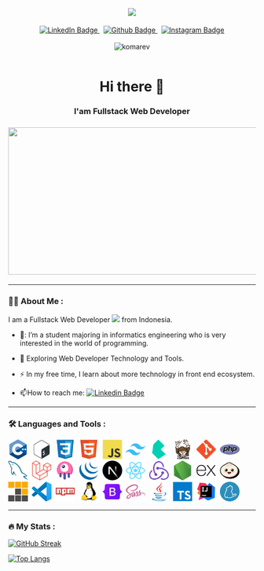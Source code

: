 <!--
**KarMint26/KarMint26** is a ✨ _special_ ✨ repository because its `README.md` (this file) appears on your GitHub profile.

Here are some ideas to get you started:

- 🔭 I’m currently working on ...
- 🌱 I’m currently learning ...
- 👯 I’m looking to collaborate on ...
- 🤔 I’m looking for help with ...
- 💬 Ask me about ...
- 📫 How to reach me: ...
- 😄 Pronouns: ...
- ⚡ Fun fact: ...
-->
<div id="header" align="center">
  <img src="https://media.giphy.com/media/Y4ak9Ki2GZCbJxAnJD/giphy.gif" >
</div>

<br>

<div id="badges" align="center">
  <a href="https://www.linkedin.com/in/karel-trisnanto-utomo-8564ba259/" target="_blank">
    <img src="https://img.shields.io/badge/LinkedIn-blue?style=for-the-badge&logo=linkedin&logoColor=white" alt="LinkedIn Badge"/>
  </a>
  &nbsp
  <a href="https://github.com/KarMint26" target="_blank">
    <img src="https://img.shields.io/badge/Github-black?style=for-the-badge&logo=github&logoColor=white" alt="Github Badge"/>
  </a>
  &nbsp
  <a href="https://www.instagram.com/foxy_foxh/" target="_blank">
    <img src="https://img.shields.io/badge/Instagram-orangered?style=for-the-badge&logo=instagram&logoColor=white" alt="Instagram Badge"/>
  </a>
</div>

<br>
  
<div align="center">
  <img src="https://komarev.com/ghpvc/?username=KarMint26&style=flat-square&color=blue" alt="komarev"/>  
</div>

<br>

<h1 align="center"> Hi there 👋 </h1>
<h3 align="center"> I'am Fullstack Web Developer <h3>
  
<div align="center">
  <img src="https://media.giphy.com/media/dWesBcTLavkZuG35MI/giphy.gif" width="600" height="300"/>
</div>

---
  
### :man_technologist: About Me :
I am a Fullstack Web Developer <img src="https://media.giphy.com/media/3rTUAjzVs1eEtGpkJp/giphy.gif" width="30"> from Indonesia.
  
- 🦅: I’m a student majoring in informatics engineering who is very interested in the world of programming.

- :seedling: Exploring Web Developer Technology and Tools.

- :zap: In my free time, I learn about more technology in front end ecosystem.

- :mailbox:How to reach me: [![Linkedin Badge](https://img.shields.io/badge/-karel-blue?style=flat&logo=Linkedin&logoColor=white)](https://www.linkedin.com/in/karel-trisnanto-utomo-8564ba259/)
  
---

### :hammer_and_wrench: Languages and Tools :

<div>
  <img src="https://github.com/devicons/devicon/blob/master/icons/cplusplus/cplusplus-original.svg" title="cplusplus" alt="cplusplus" width="40" height="40"/>&nbsp;
  <img src="https://github.com/devicons/devicon/blob/master/icons/bash/bash-original.svg" title="bash" alt="bash" width="40" height="40"/>&nbsp;
  <img src="https://github.com/devicons/devicon/blob/master/icons/css3/css3-original.svg"  title="CSS3" alt="CSS" width="40" height="40"/>&nbsp;
  <img src="https://github.com/devicons/devicon/blob/master/icons/html5/html5-original.svg" title="HTML5" alt="HTML" width="40" height="40"/>&nbsp;
  <img src="https://github.com/devicons/devicon/blob/master/icons/javascript/javascript-original.svg" title="JavaScript" alt="JavaScript" width="40" height="40"/>&nbsp;
  <img src="https://github.com/devicons/devicon/blob/master/icons/tailwindcss/tailwindcss-original.svg" title="tailwindcss" alt="tailwindcss" width="40" height="40"/>&nbsp;
  <img src="https://github.com/devicons/devicon/blob/master/icons/bulma/bulma-plain.svg" title="bulma" alt="bulma" width="40" height="40"/>&nbsp;
  <img src="https://github.com/devicons/devicon/blob/master/icons/composer/composer-original.svg" title="composer" alt="composer" width="40" height="40"/>&nbsp;
  <img src="https://github.com/devicons/devicon/blob/master/icons/git/git-original.svg" title="Git" alt="Git" width="40" height="40"/>&nbsp;
  <img src="https://github.com/devicons/devicon/blob/master/icons/php/php-original.svg" title="react" alt="php" width="40" height="40"/>&nbsp;
  <img src="https://github.com/devicons/devicon/blob/master/icons/mysql/mysql-original.svg" title="react" alt="mysql" width="40" height="40"/>&nbsp;
  <img src="https://github.com/devicons/devicon/blob/master/icons/laravel/laravel-original.svg" title="react" alt="laravel" width="40" height="40"/>&nbsp;
  <img src="https://github.com/devicons/devicon/blob/master/icons/livewire/livewire-original.svg" title="react" alt="livewire" width="40" height="40"/>&nbsp;
  <img src="https://github.com/devicons/devicon/blob/master/icons/jquery/jquery-original.svg" title="Jquery" alt="Jquery" width="40" height="40"/>&nbsp;
  <img src="https://github.com/devicons/devicon/blob/master/icons/nextjs/nextjs-original.svg" title="react" alt="Nextjs" width="40" height="40"/>&nbsp;
  <img src="https://github.com/devicons/devicon/blob/master/icons/react/react-original.svg" title="react" alt="react" width="40" height="40"/>&nbsp;
  <img src="https://github.com/devicons/devicon/blob/master/icons/redux/redux-original.svg" title="react" alt="redux" width="40" height="40"/>&nbsp;
  <img src="https://github.com/devicons/devicon/blob/master/icons/nodejs/nodejs-original.svg" title="npm" alt="npm" width="40" height="40"/>&nbsp;
  <img src="https://github.com/devicons/devicon/blob/master/icons/express/express-original.svg" title="express" alt="express" width="40" height="40"/>&nbsp;
  <img src="https://github.com/devicons/devicon/blob/master/icons/bun/bun-original.svg" title="bun" alt="bun" width="40" height="40"/>&nbsp;
  <img src="https://github.com/devicons/devicon/blob/master/icons/pnpm/pnpm-original.svg" title="pnpm" alt="pnpm" width="40" height="40"/>&nbsp;
  <img src="https://github.com/devicons/devicon/blob/master/icons/vscode/vscode-original.svg" title="vscode" alt="vscode" width="40" height="40"/>&nbsp;
  <img src="https://github.com/devicons/devicon/blob/master/icons/npm/npm-original-wordmark.svg" title="npm" alt="npm" width="40" height="40"/>&nbsp;
  <img src="https://github.com/devicons/devicon/blob/master/icons/linux/linux-original.svg" title="linux" alt="linux" width="40" height="40"/>&nbsp;
  <img src="https://github.com/devicons/devicon/blob/master/icons/bootstrap/bootstrap-original.svg" title="bootstrap" alt="bootstrap" width="40" height="40"/>&nbsp;
  <img src="https://github.com/devicons/devicon/blob/master/icons/sass/sass-original.svg" title="sass" alt="sass" width="40" height="40"/>&nbsp;
  <img src="https://github.com/devicons/devicon/blob/master/icons/java/java-original.svg" title="java" alt="java" width="40" height="40"/>&nbsp;
  <img src="https://github.com/devicons/devicon/blob/master/icons/typescript/typescript-original.svg" title="TypeScript" alt="TypeScript" width="40" height="40"/>&nbsp;
  <img src="https://github.com/devicons/devicon/blob/master/icons/intellij/intellij-original.svg" title="intellij" alt="intellij" width="40" height="40"/>&nbsp;
  <img src="https://github.com/devicons/devicon/blob/master/icons/yarn/yarn-original.svg" title="intellij" alt="intellij" width="40" height="40"/>&nbsp;
</div>

---
  
### :fire: My Stats :

[![GitHub Streak](https://github-readme-streak-stats.herokuapp.com?user=KarMint26&theme=neon&hide_border=true&border_radius=5)](https://git.io/streak-stats)
  
[![Top Langs](https://github-readme-stats.vercel.app/api/top-langs/?username=KarMint26&layout=compact&theme=vision-friendly-dark)](https://github.com/anuraghazra/github-readme-stats)
